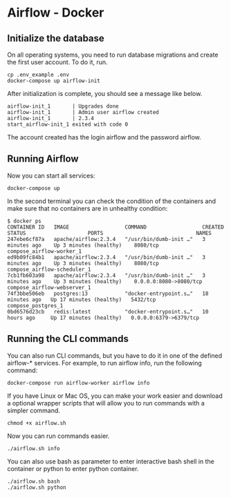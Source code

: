 # Airflow - Docker


## Initialize the database

On all operating systems, you need to run database migrations and create the first user account. To do it, run.

```
cp .env_example .env
docker-compose up airflow-init
```

After initialization is complete, you should see a message like below.

```
airflow-init_1       | Upgrades done
airflow-init_1       | Admin user airflow created
airflow-init_1       | 2.3.4
start_airflow-init_1 exited with code 0
```

The account created has the login airflow and the password airflow.

## Running Airflow

Now you can start all services:

```
docker-compose up
```

In the second terminal you can check the condition of the containers and make sure that no containers are in unhealthy condition:

```
$ docker ps
CONTAINER ID   IMAGE                  COMMAND                  CREATED          STATUS                    PORTS                              NAMES
247ebe6cf87a   apache/airflow:2.3.4   "/usr/bin/dumb-init …"   3 minutes ago    Up 3 minutes (healthy)    8080/tcp                           compose_airflow-worker_1
ed9b09fc84b1   apache/airflow:2.3.4   "/usr/bin/dumb-init …"   3 minutes ago    Up 3 minutes (healthy)    8080/tcp                           compose_airflow-scheduler_1
7cb1fb603a98   apache/airflow:2.3.4   "/usr/bin/dumb-init …"   3 minutes ago    Up 3 minutes (healthy)    0.0.0.0:8080->8080/tcp             compose_airflow-webserver_1
74f3bbe506eb   postgres:13            "docker-entrypoint.s…"   18 minutes ago   Up 17 minutes (healthy)   5432/tcp                           compose_postgres_1
0bd6576d23cb   redis:latest           "docker-entrypoint.s…"   10 hours ago     Up 17 minutes (healthy)   0.0.0.0:6379->6379/tcp   
```


## Running the CLI commands

You can also run CLI commands, but you have to do it in one of the defined airflow-* services. For example, to run airflow info, run the following command:


```
docker-compose run airflow-worker airflow info

```

If you have Linux or Mac OS, you can make your work easier and download a optional wrapper scripts that will allow you to run commands with a simpler command.

```
chmod +x airflow.sh
```

Now you can run commands easier.

```
./airflow.sh info

```

You can also use bash as parameter to enter interactive bash shell in the container or python to enter python container.

```
./airflow.sh bash
./airflow.sh python
```
